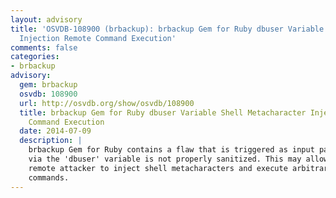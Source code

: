 ```yaml
---
layout: advisory
title: 'OSVDB-108900 (brbackup): brbackup Gem for Ruby dbuser Variable Shell Metacharacter
  Injection Remote Command Execution'
comments: false
categories:
- brbackup
advisory:
  gem: brbackup
  osvdb: 108900
  url: http://osvdb.org/show/osvdb/108900
  title: brbackup Gem for Ruby dbuser Variable Shell Metacharacter Injection Remote
    Command Execution
  date: 2014-07-09
  description: |
    brbackup Gem for Ruby contains a flaw that is triggered as input passed
    via the 'dbuser' variable is not properly sanitized. This may allow a
    remote attacker to inject shell metacharacters and execute arbitrary
    commands.
---
```

